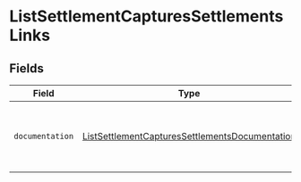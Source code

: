 # ListSettlementCapturesSettlementsLinks


## Fields

| Field                                                                                                                   | Type                                                                                                                    | Required                                                                                                                | Description                                                                                                             |
| ----------------------------------------------------------------------------------------------------------------------- | ----------------------------------------------------------------------------------------------------------------------- | ----------------------------------------------------------------------------------------------------------------------- | ----------------------------------------------------------------------------------------------------------------------- |
| `documentation`                                                                                                         | [ListSettlementCapturesSettlementsDocumentation](../../models/errors/ListSettlementCapturesSettlementsDocumentation.md) | :heavy_check_mark:                                                                                                      | The URL to the generic Mollie API error handling guide.                                                                 |